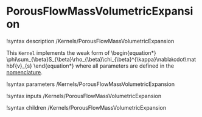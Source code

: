 # PorousFlowMassVolumetricExpansion

!syntax description /Kernels/PorousFlowMassVolumetricExpansion

This `Kernel` implements the weak form of
\begin{equation*}
  \phi\sum_{\beta}S_{\beta}\rho_{\beta}\chi_{\beta}^{\kappa}\nabla\cdot\mathbf{v}_{s}
\end{equation*}
where all parameters are defined in the [nomenclature](/nomenclature.md).

!syntax parameters /Kernels/PorousFlowMassVolumetricExpansion

!syntax inputs /Kernels/PorousFlowMassVolumetricExpansion

!syntax children /Kernels/PorousFlowMassVolumetricExpansion

